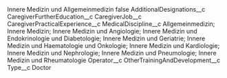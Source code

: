 <?xml version="1.0" encoding="UTF-8"?>
<CustomMetadata xmlns="http://soap.sforce.com/2006/04/metadata" xmlns:xsi="http://www.w3.org/2001/XMLSchema-instance" xmlns:xsd="http://www.w3.org/2001/XMLSchema">
    <label>Innere Medizin und Allgemeinmedizin</label>
    <protected>false</protected>
    <values>
        <field>AdditionalDesignations__c</field>
        <value xsi:nil="true"/>
    </values>
    <values>
        <field>CaregiverFurtherEducation__c</field>
        <value xsi:nil="true"/>
    </values>
    <values>
        <field>CaregiverJob__c</field>
        <value xsi:nil="true"/>
    </values>
    <values>
        <field>CaregiverPracticalExperience__c</field>
        <value xsi:nil="true"/>
    </values>
    <values>
        <field>MedicalDiscipline__c</field>
        <value xsi:type="xsd:string">Allgemeinmedizin; Innere Medizin; Innere Medizin und Angiologie; Innere Medizin und Endokrinologie und Diabetologie; Innere Medizin und Geriatrie; Innere Medizin und Haematologie und Onkologie; Innere Medizin und Kardiologie; Innere Medizin und Nephrologie; Innere Medizin und Pneumologie; Innere Medizin und Rheumatologie</value>
    </values>
    <values>
        <field>Operator__c</field>
        <value xsi:nil="true"/>
    </values>
    <values>
        <field>OtherTrainingAndDevelopment__c</field>
        <value xsi:nil="true"/>
    </values>
    <values>
        <field>Type__c</field>
        <value xsi:type="xsd:string">Doctor</value>
    </values>
</CustomMetadata>
